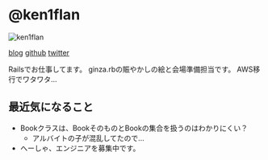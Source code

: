 # @ken1flan

![ken1flan](https://secure.gravatar.com/avatar/6d5dbb7f4489227b5e85860f37bceb52)

[blog](https://www.tumblr.com/blog/ken1flan)
[github](https://github.com/ken1flan)
[twitter](https://twitter.com/ken1flan)

Railsでお仕事してます。
ginza.rbの賑やかしの絵と会場準備担当です。
AWS移行でワタワタ…

## 最近気になること
* Bookクラスは、BookそのものとBookの集合を扱うのはわかりにくい？
  * アルバイトの子が混乱してたので…
* へーしゃ、エンジニアを募集中です。

